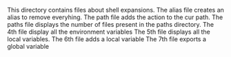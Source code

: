 This directory contains files about shell expansions.
The alias file creates an alias to remove everyhing.
The path file adds the action to the cur path.
The paths file displays the number of files present in the paths directory.
The 4th file display all the environment variables
The 5th file displays all the local variables.
The 6th file adds a local variable
The 7th file exports a global variable
